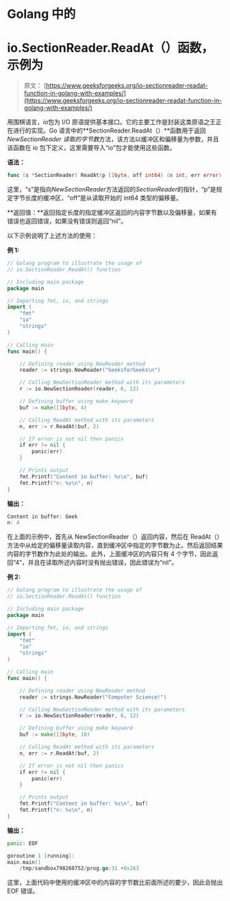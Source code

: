 # Golang 中的

# io.SectionReader.ReadAt（）函数，示例为

> 原文： [https://www.geeksforgeeks.org/io-sectionreader-readat-function-in-golang-with-examples/](https://www.geeksforgeeks.org/io-sectionreader-readat-function-in-golang-with-examples/)

用围棋语言，*io*包为 I/O 原语提供基本接口。它的主要工作是封装这类原语之王正在进行的实现。Go 语言中的**SectionReader.ReadAt（）**函数用于返回*NewSectionReader 读取的字节数*方法，该方法以缓冲区和偏移量为参数，并且该函数在 io 包下定义，这里需要导入“io”包才能使用这些函数。

**语法：**

```go
func (s *SectionReader) ReadAt(p []byte, off int64) (n int, err error)

```

这里，“s”是指向*NewSectionReader*方法返回的*SectionReader*的指针，“p”是规定字节长度的缓冲区，“off”是从读取开始的 int64 类型的偏移量。

**返回值：**返回指定长度的指定缓冲区返回的内容字节数以及偏移量，如果有错误也返回错误，如果没有错误则返回“nil”。

以下示例说明了上述方法的使用：

**例 1:**

```go
// Golang program to illustrate the usage of
// io.SectionReader.ReadAt() function

// Including main package
package main

// Importing fmt, io, and strings
import (
    "fmt"
    "io"
    "strings"
)

// Calling main
func main() {

    // Defining reader using NewReader method
    reader := strings.NewReader("GeeksforGeeks\n")

    // Calling NewSectionReader method with its parameters
    r := io.NewSectionReader(reader, 6, 12)

    // Defining buffer using make keyword
    buf := make([]byte, 4)

    // Calling ReadAt method with its parameters
    n, err := r.ReadAt(buf, 2)

    // If error is not nil then panics
    if err != nil {
        panic(err)
    }

    // Prints output
    fmt.Printf("Content in buffer: %s\n", buf)
    fmt.Printf("n: %v\n", n)
}
```

**输出：**

```go
Content in buffer: Geek
n: 4

```

在上面的示例中，首先从 NewSectionReader（）返回内容，然后在 ReadAt（）方法中从给定的偏移量读取内容，直到缓冲区中指定的字节数为止。然后返回结果内容的字节数作为此处的输出。此外，上面缓冲区的内容只有 4 个字节，因此返回“4”，并且在读取所述内容时没有抛出错误，因此错误为“nil”。

**例 2:**

```go
// Golang program to illustrate the usage of
// io.SectionReader.ReadAt() function

// Including main package
package main

// Importing fmt, io, and strings
import (
    "fmt"
    "io"
    "strings"
)

// Calling main
func main() {

    // Defining reader using NewReader method
    reader := strings.NewReader("Computer Science!")

    // Calling NewSectionReader method with its parameters
    r := io.NewSectionReader(reader, 6, 12)

    // Defining buffer using make keyword
    buf := make([]byte, 10)

    // Calling ReadAt method with its parameters
    n, err := r.ReadAt(buf, 2)

    // If error is not nil then panics
    if err != nil {
        panic(err)
    }

    // Prints output
    fmt.Printf("Content in buffer: %s\n", buf)
    fmt.Printf("n: %v\n", n)
}
```

**输出：**

```go
panic: EOF

goroutine 1 [running]:
main.main()
    /tmp/sandbox798260752/prog.go:31 +0x263

```

这里，上面代码中使用的缓冲区中的内容的字节数比前面所述的要少，因此会抛出 EOF 错误。